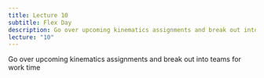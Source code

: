 ```yaml
---
title: Lecture 10
subtitle: Flex Day
description: Go over upcoming kinematics assignments and break out into teams for work time
lecture: "10"
---
```


Go over upcoming kinematics assignments and break out into teams for work time
